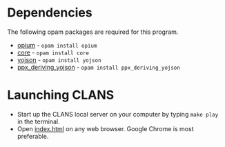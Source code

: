 

# Dependencies

The following opam packages are required for this program.

* [opium](https://github.com/rgrinberg/opium) - `opam install opium`
* [core](https://github.com/janestreet/core) - `opam install core`
* [yojson](https://github.com/ocaml-community/yojson) - `opam install yojson`
* [ppx_deriving_yojson](https://github.com/ocaml-ppx/ppx_deriving_yojson) - `opam install ppx_deriving_yojson`

# Launching CLANS

* Start up the CLANS local server on your computer by typing `make play` in the terminal.
* Open [index.html](/website/index.html) on any web browser. Google Chrome is most preferable.

